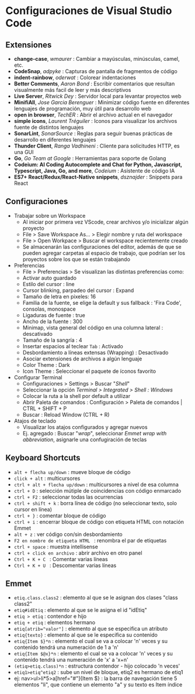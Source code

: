 # Configuraciones de Visual Studio Code

## Extensiones
- **change-case**, *wmaurer* : Cambiar a mayúsculas, minúsculas, camel, etc.
- **CodeSnap**, *adpyke* : Capturas de pantalla de fragmentos de código
- **indent-rainbow**, *oderwat* : Colorear indentaciones
- **Better Comments**, *Aaron Bond* : Escribir comentarios que resultan visualmente más facil de leer y más descriptivos
- **Live Server**, *Ritwick Dey* : Servidor local para levantar proyectos web
- **MinifiAll**, *Jose Garcia Berenguer* : Minimizar código fuente en diferentes lenguajes de programación, muy útil para desarrollo web
- **open in browser**, *TechER* : Abrir el archivo actual en el navegador
- **simple icons**, *Laurent Tréguiler* : Iconos para visualizar los archivos fuente de distintos lenguajes
- **SonarLint**, *SonarSource* : Reglas para seguir buenas prácticas de desarrollo en diferentes lenguajes
- **Thunder Client**, *Ranga Vadhineni* : Cliente para solicitudes HTTP, es una GUI
- **Go**, *Go Team at Google* : Herramientas para soporte de Golang
- **Codeium: AI Coding Autocomplete and Chat for Python, Javascript, Typescript, Java, Go, and more**,
  *Codeium* : Asistente de código IA
- **ES7+ React/Redux/React-Native snippets**, *dsznajder* : Snippets para React


## Configuraciones
- Trabajar sobre un Workspace
    - Al iniciar por primera vez VScode, crear archivos y/o inicializar algún proyecto
    - File > Save Workspace As... > Elegir nombre y ruta del workspace
    - File > Open Workpace > Buscar el workspace recientemente creado
    - Se almacenarán las configuraciones del editor, además de que se pueden agregar carpetas al espacio de trabajo, que podrían ser los proyectos sobre los que se están trabajando
- Preferencias
    - File > Preferencias > Se visualizan las distintas preferencias como:
    - Activar auto guardado
    - Estilo del cursor : line
    - Cursor blinking, parpadeo del cursor : Expand
    - Tamaño de letra en pixeles: 16
    - Familia de la fuente, se elige la default y sus fallback : 'Fira Code', consolas, monospace
    - Ligaduras de fuente : true
    - Ancho de la fuente : 300
    - Minimap, vista general del código en una columna lateral : descativado
    - Tamaño de la sangría : 4
    - Insertar espacios al teclear `Tab`  : Activado
    - Desbordamiento a líneas extensas (Wrapping) : Desactivado
    - Asociar extensiones de archivos a algún lenguaje
    - Color Theme : Dark
    - Icon Theme : Seleccionar el paquete de íconos favorito
- Configurar Terminal
    - Configuraciones > Settings > Buscar "*Shell*"
    - Seleccionar la opción *Terminal > Integrated > Shell : Windows*
    - Colocar la ruta a la shell por default a utilizar
    - Abrir Paleta de comandos : Configuración > Paleta de comandos | CTRL + SHIFT + P
    - Buscar : Reload Window (CTRL + R)
- Atajos de teclado
    - Visualizar los atajos configurados y agregar nuevos
    - Ej. agregado : Buscar "*wrap*", seleccionar *Emmet wrap with abbreviation*, asignarle una confugiración de teclas


## Keyboard Shortcuts
- `alt + flecha up/down` : mueve bloque de código
- `click + alt` : multicursores
- `ctrl + alt + flecha up/down` : multicursores a nivel de esa columna
- `ctrl + D` : selección mútiple de coincidencias con código enmarcado
- `ctrl + F2` : seleccionar todas las ocurrencias
- `ctrl + shift + k` : borra línea de código (no seleccionar texto, solo cursor en línea)
- `ctrl + }` : comentar bloque de código
- `ctrl + i` : encerrar bloque de código con etiqueta HTML con notación Emmet
- `alt + z` : ver código con/sin desbordamiento
- `F2 en nombre de etiqueta HTML ` : renombra el par de etiquetas
- `ctrl + space` : muestra intellisense
- `ctrl + click en archivo` : abrir archivo en otro panel
- `Ctrl + K + C ` : Comentar varias líneas
- `Ctrl + K + U ` : Descomentar varias líneas


## Emmet
- `etiq.class.class2` : elemento al que se le asignan dos clases "class class2"
- `etiq#idEtiq` : elemento al que se le asigna el id "idEtiq"
- `etiq > etiq` : contendor e hijo
- `etiq + etiq` : elementos hermano
- `etiq[atrib="valor"]` : elemento al que se especifica un atributo
- `etiq{texto}` : elemento al que se le especifica su contenido
- `etiq{Item $}*n` : elemento el cual se va a colocar 'n' veces y su contenido tendrá una numeración de 1 a 'n'
- `etiq{Item $@x}*n` : elemento el cual se va a colocar 'n' veces y su contenido tendrá una numeración de 'x' a 'x+n'
- `(etiq>etiq.class)*n` : estructura contendor - hijo colocado 'n veces'
- `etiq1>etiq^etiq2` : sube un nivel de bloque, etiq2 es hermano de etiq1
- ej: nav>ul>li*5>a\[href="#"\]{Item $} : la barra de navegación tiene 5 elementos "li", que contiene un elemento "a" y su texto es Item índice




